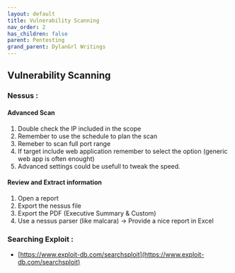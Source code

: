 ```yaml
---
layout: default
title: Vulnerability Scanning
nav_order: 2
has_children: false
parent: Pentesting
grand_parent: DylanGrl Writings
---
```


## Vulnerability Scanning

###  Nessus :

#### Advanced Scan 

1. Double check the IP included in the scope
2. Remember to use the schedule to plan the scan
3. Remeber to scan full port range
4. If target include web application remember to select the option (generic web app is often enought)
5. Advanced settings could be usefull to tweak the speed. 

#### Review and Extract information

1. Open a report
2. Export the nessus file 
3. Export the PDF (Executive Summary & Custom)
4. Use a nessus parser (like malcara) -> Provide a nice report in Excel


### Searching Exploit : 

- [https://www.exploit-db.com/searchsploit](https://www.exploit-db.com/searchsploit)
